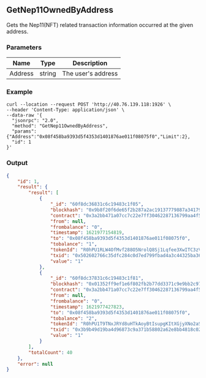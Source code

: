 ## GetNep11OwnedByAddress

Gets the Nep11(NFT) related transaction information occurred at the given address.

### Parameters

| Name         | Type   | Description       |
| ---------------- | -------------- | ------- |
| Address    | string | The user's address |

### Example
```shell
curl --location --request POST 'http://40.76.139.118:1926' \
--header 'Content-Type: application/json' \
--data-raw '{  
  "jsonrpc": "2.0",
  "method": "GetNep11OwnedByAddress",
  "params": {"Address":"0x08f458ba9393d5f4353d1401876ae011f08075f0","Limit":2},
  "id": 1
}'
```

### Output

```json
{
    "id": 1,
    "result": {
        "result": [
            {
                "_id": "60f8dc36831c6c19483c1f05",
                "blockhash": "0x9b8f20f6de65f2b287a2ac19137779887a3417973dc3de6ca658d5516220e249",
                "contract": "0x3a2bb471a07cc7c22e7ff30462287136799aa4f5",
                "from": null,
                "frombalance": "0",
                "timestamp": 1621977154819,
                "to": "0x08f458ba9393d5f4353d1401876ae011f08075f0",
                "tobalance": "1",
                "tokenId": "R0hPU1RLW4OfMvf288O5NrolQ8Sj1Lqfee3XwITC3zVsdgImUA==",
                "txid": "0x502602766c35dfc284c0d7ed799fbad4a3c44325ba36b9c3f3f6f7329f835b22",
                "value": "1"
            },
            {
                "_id": "60f8dc37831c6c19483c1f81",
                "blockhash": "0x01352ff9ef1e6f802fb2b77dd3371c9e9bb2c97533741d42bc2fd933e38ad6cb",
                "contract": "0x3a2bb471a07cc7c22e7ff30462287136799aa4f5",
                "from": null,
                "frombalance": "0",
                "timestamp": 1621977427823,
                "to": "0x08f458ba9393d5f4353d1401876ae011f08075f0",
                "tobalance": "2",
                "tokenId": "R0hPU1T9TNxJRYd8uHTkAoyBtIsupgKItXGjyXNo2aSb0UmbOw==",
                "txid": "0x3b9b49d19ba4d96873c9a371b58802a62e8bb4818c02e474b87c874549dc4cd3",
                "value": "1"
            }
        ],
        "totalCount": 40
    },
    "error": null
}
```



